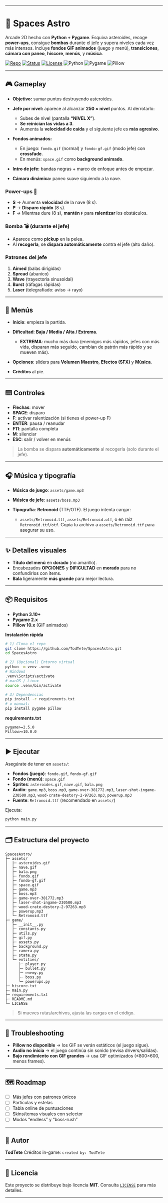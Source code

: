 
---

# 🌌 Spaces Astro

Arcade 2D hecho con **Python + Pygame**.
Esquiva asteroides, recoge **power-ups**, consigue **bombas** durante el jefe y supera niveles cada vez más intensos.
Incluye **fondos GIF animados** (juego y menú), **transiciones**, **cámara con paneo**, **hiscore**, **menús**, y **música**.

[![Repo](https://img.shields.io/badge/GitHub-TodTete-blue?logo=github)](https://github.com/TodTete)
[![Status](https://img.shields.io/badge/status-en%20desarrollo-orange)](#estado)
[![License](https://img.shields.io/badge/license-MIT-green)](LICENSE)
![Python](https://img.shields.io/badge/python-3.10%2B-blue?logo=python)
![Pygame](https://img.shields.io/badge/pygame-2.x-3776AB)
![Pillow](https://img.shields.io/badge/pillow-10.x-555)

---

## 🎮 Gameplay

* **Objetivo:** sumar puntos destruyendo asteroides.
* **Jefe por nivel:** aparece al alcanzar **250 × nivel** puntos.
  Al derrotarlo:

  * Subes de nivel (pantalla **“NIVEL X”**).
  * **Se reinician las vidas a 3**.
  * Aumenta la **velocidad de caída** y el siguiente jefe es **más agresivo**.
* **Fondos animados:**

  * En juego: `fondo.gif` (normal) y `fondo-gf.gif` (modo jefe) con **crossfade**.
  * En menús: `space.gif` como **background animado**.
* **Intro de jefe:** bandas negras + marco de enfoque antes de empezar.
* **Cámara dinámica:** paneo suave siguiendo a la nave.

### Power-ups 🔻

* **S** → Aumenta **velocidad** de la nave (8 s).
* **P** → **Disparo rápido** (8 s).
* **F** → Mientras dure (8 s), **mantén `F`** para **ralentizar** los obstáculos.

### Bomba 💣 (durante el jefe)

* Aparece como **pickup** en la pelea.
* Al **recogerla**, se **dispara automáticamente** contra el jefe (alto daño).

### Patrones del jefe

1. **Aimed** (balas dirigidas)
2. **Spread** (abanico)
3. **Wave** (trayectoria sinusoidal)
4. **Burst** (ráfagas rápidas)
5. **Laser** (telegrafiado: aviso → rayo)

---

## 🧭 Menús

* **Inicio**: empieza la partida.
* **Dificultad**: **Baja / Media / Alta / Extrema**.

  * **EXTREMA**: mucho más dura (enemigos más rápidos, jefes con más vida, disparan más seguido, cambian de patrón más rápido y se mueven más).
* **Opciones**: sliders para **Volumen Maestro**, **Efectos (SFX)** y **Música**.
* **Créditos** al pie.

---

## ⌨️ Controles

* **Flechas**: mover
* **SPACE**: disparo
* **F**: activar ralentización (si tienes el power-up F)
* **ENTER**: pausa / reanudar
* **F11**: pantalla completa
* **M**: silenciar
* **ESC**: salir / volver en menús

> La bomba se dispara **automáticamente** al recogerla (solo durante el jefe).

---

## 🎧 Música y tipografía

* **Música de juego**: `assets/game.mp3`
* **Música de jefe**: `assets/boss.mp3`
* **Tipografía**: **Retronoid** (TTF/OTF). El juego intenta cargar:

  * `assets/Retronoid.ttf`, `assets/Retronoid.otf`, o en raíz `Retronoid.ttf/otf`.
    Copia tu archivo a `assets/Retronoid.ttf` para asegurar su uso.

---

## ✨ Detalles visuales

* **Título del menú** en **dorado** (no amarillo).
* Encabezados **OPCIONES** y **DIFICULTAD** en **morado** para no confundirlos con ítems.
* **Bala** ligeramente **más grande** para mejor lectura.

---

## 📦 Requisitos

* **Python 3.10+**
* **Pygame 2.x**
* **Pillow 10.x** (GIF animados)

**Instalación rápida**

```bash
# 1) Clona el repo
git clone https://github.com/TodTete/SpacesAstro.git
cd SpacesAstro

# 2) (Opcional) Entorno virtual
python -m venv .venv
# Windows
.venv\Scripts\activate
# macOS / Linux
source .venv/bin/activate

# 3) Dependencias
pip install -r requirements.txt
# o manual:
pip install pygame pillow
```

**requirements.txt**

```
pygame>=2.5.0
Pillow>=10.0.0
```

---

## ▶️ Ejecutar

Asegúrate de tener en `assets/`:

* **Fondos (juego)**: `fondo.gif`, `fondo-gf.gif`
* **Fondo (menú)**: `space.gif`
* **Sprites**: `asteroides.gif`, `nave.gif`, `bala.png`
* **Audio**: `game.mp3`, `boss.mp3`, `game-over-381772.mp3`, `laser-shot-ingame-230500.mp3`,
  `wood-crate-destory-2-97263.mp3`, `powerup.mp3`
* **Fuente**: `Retronoid.ttf` (recomendado en `assets/`)

Ejecuta:

```bash
python main.py
```

---

## 🗂️ Estructura del proyecto

```
SpacesAstro/
├─ assets/
│  ├─ asteroides.gif
│  ├─ nave.gif
│  ├─ bala.png
│  ├─ fondo.gif
│  ├─ fondo-gf.gif
│  ├─ space.gif
│  ├─ game.mp3
│  ├─ boss.mp3
│  ├─ game-over-381772.mp3
│  ├─ laser-shot-ingame-230500.mp3
│  ├─ wood-crate-destory-2-97263.mp3
│  ├─ powerup.mp3
│  └─ Retronoid.ttf
├─ game/
│  ├─ __init__.py
│  ├─ constants.py
│  ├─ utils.py
│  ├─ gif.py
│  ├─ assets.py
│  ├─ background.py
│  ├─ camera.py
│  ├─ state.py
│  └─ entities/
│     ├─ player.py
│     ├─ bullet.py
│     ├─ enemy.py
│     ├─ boss.py
│     └─ powerups.py
├─ hiscore.txt
├─ main.py
├─ requirements.txt
├─ README.md
└─ LICENSE
```

> Si mueves rutas/archivos, ajusta las cargas en el código.

---

## 🧪 Troubleshooting

* **Pillow no disponible** → los GIF se verán estáticos (el juego sigue).
* **Audio no inicia** → el juego continúa sin sonido (revisa drivers/salidas).
* **Bajo rendimiento con GIF grandes** → usa GIF optimizados (≤800×600, menos frames).

---

## 🗺️ Roadmap

* [ ] Más jefes con patrones únicos
* [ ] Partículas y estelas
* [ ] Tabla online de puntuaciones
* [ ] Skins/temas visuales con selector
* [ ] Modos “endless” y “boss-rush”

---

## 👤 Autor

**TodTete**
Créditos in-game: `created by: TodTete`

---

## 📄 Licencia

Este proyecto se distribuye bajo licencia **MIT**.
Consulta [`LICENSE`](LICENSE) para más detalles.

---
